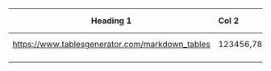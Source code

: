 | Heading 1 | Col 2 | Col 3 | Col 4 | Col 5 |
| :-: | :-- | --: | :-: | :-: |
| https://www.tablesgenerator.com/markdown_tables | 123456,78 | 123456,78 | Abc Def | Xyzs |
|  |  |  |  |  |
|  |  |  |  |  |

